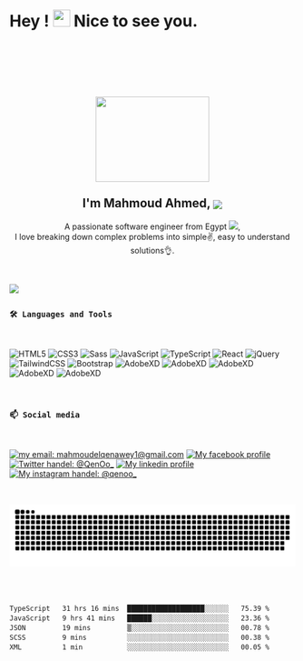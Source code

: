 
<h1>
    Hey ! <img src="https://raw.githubusercontent.com/verma-anushka/verma-anushka/master/gifs/wave.gif" width="30px" height="30">
    Nice to see you.
    <br />
    <br />
</h1>


<br />
<br />

<h2 align="center">
    <img align="center" src="https://ouch-cdn2.icons8.com/gBk9EUQKDTfM6TUZGB66ji3Ut5RV_1BieDCgTA8BA9M/rs:fit:256:208/czM6Ly9pY29uczgu/b3VjaC1wcm9kLmFz/c2V0cy9wbmcvMjky/LzA0MWM2NjI0LWE5/ZjUtNDkxYy1hNTUw/LTUxNjQyYzYwMGNi/OS5wbmc.png" width="200px" height="150">
    <br />
    <br />
    <b align="center">
        I'm Mahmoud Ahmed,
        <img align="center" src="https://emojis.slackmojis.com/emojis/images/1531849430/4246/blob-sunglasses.gif?1531849430" width="30"/>
    </b>
</h2>

<p align="center">
      A passionate software engineer from Egypt <img src="https://img.icons8.com/color/2x/egypt-circular.png" width="15px">, <br/> I love breaking down complex problems into simple✌️, easy to understand solutions👌. 
</p>

<br/>


![](https://komarev.com/ghpvc/?username=mahmoud-ahmed-elqenawey)



### `🛠️ Languages and Tools`

<br />

![HTML5](https://img.shields.io/badge/-HTML5-000?&logo=HTML5)
![CSS3](https://img.shields.io/badge/-CSS3-000?&logo=CSS3&logoColor=1572B6)
![Sass](https://img.shields.io/badge/-Sass-000?&logo=Sass)
![JavaScript](https://img.shields.io/badge/-JavaScript-000?&logo=JavaScript)
![TypeScript](https://img.shields.io/badge/-TypeScript-000?&logo=TypeScript)
![React](https://img.shields.io/badge/-React-000?&logo=React&logoColor=61DAFB)
![jQuery](https://img.shields.io/badge/-jQuery-000?&logo=jQuery&logoColor=0769AD)
![TailwindCSS](https://img.shields.io/badge/-TailwindCSS-000?&logo=TailwindCSS)
![Bootstrap](https://img.shields.io/badge/-Bootstrap-000?&logo=Bootstrap)
![AdobeXD](https://img.shields.io/badge/-UIkit-000?&logo=UIkit)
![AdobeXD](https://img.shields.io/badge/-MUI-000?&logo=MUI)
![AdobeXD](https://img.shields.io/badge/-Semantic_UI_React-000?&logo=SemanticUIReact)
![AdobeXD](https://img.shields.io/badge/-Adobe_XD-000?&logo=AdobeXD)
![AdobeXD](https://img.shields.io/badge/-Figma-000?&logo=Figma)

<br>

### `📫 Social media `

<br>

[![my email: mahmoudelqenawey1@gmail.com](https://img.shields.io/badge/-Email-000?style=for-the-badge&logo=Gmail "mahmoudelqenawey1@gmail.com")](mailto:mahmoudelqenawey1@gmail.com)
[![My facebook profile](https://img.shields.io/badge/-Facebook-000?style=for-the-badge&logo=Facebook "Qeno.9")](https://www.facebook.com/Qeno.9/)
[![Twitter handel: @QenOo_](https://img.shields.io/badge/-Twitter-000?style=for-the-badge&logo=Twitter&logoColor=1DA1F2 "@QenOo_")](https://twitter.com/QenOo_)
[![My linkedin profile](https://img.shields.io/badge/-Linkedin-000?style=for-the-badge&logo=LinkedIn&logoColor=0A66C2 "@mahmoud-ahmed-elqenawey")](https://www.linkedin.com/in/mahmoud-ahmed-elqenawey/)
[![My instagram handel: @qenoo_](https://img.shields.io/badge/-Instagram-000?style=for-the-badge&logo=Instagram "@qenoo_")](https://www.instagram.com/qenoo_/)

<br/>

![snake gif](https://github.com/mahmoud-ahmed-elqenawey/mahmoud-ahmed-elqenawey/blob/output/github-contribution-grid-snake.svg)


<br/>
<br/>

<!--START_SECTION:waka-->

```txt
TypeScript   31 hrs 16 mins  ███████████████████░░░░░░   75.39 %
JavaScript   9 hrs 41 mins   ██████░░░░░░░░░░░░░░░░░░░   23.36 %
JSON         19 mins         ▒░░░░░░░░░░░░░░░░░░░░░░░░   00.78 %
SCSS         9 mins          ░░░░░░░░░░░░░░░░░░░░░░░░░   00.38 %
XML          1 min           ░░░░░░░░░░░░░░░░░░░░░░░░░   00.05 %
```

<!--END_SECTION:waka-->




